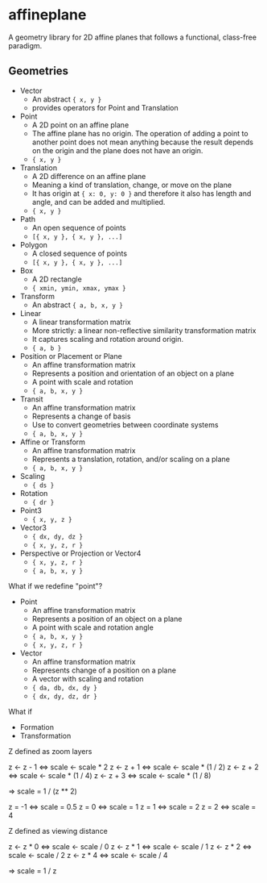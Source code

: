 # affineplane

A geometry library for 2D affine planes that follows a functional, class-free paradigm.

## Geometries

- Vector
  - An abstract `{ x, y }`
  - provides operators for Point and Translation
- Point
  - A 2D point on an affine plane
  - The affine plane has no origin. The operation of adding a point to another point does not mean anything because the result depends on the origin and the plane does not have an origin.
  - `{ x, y }`
- Translation
  - A 2D difference on an affine plane
  - Meaning a kind of translation, change, or move on the plane
  - It has origin at `{ x: 0, y: 0 }` and therefore it also has length and angle, and can be added and multiplied.
  - `{ x, y }`
- Path
  - An open sequence of points
  - `[{ x, y }, { x, y }, ...]`
- Polygon
  - A closed sequence of points
  - `[{ x, y }, { x, y }, ...]`
- Box
  - A 2D rectangle
  - `{ xmin, ymin, xmax, ymax }`
- Transform
  - An abstract `{ a, b, x, y }`
- Linear
  - A linear transformation matrix
  - More strictly: a linear non-reflective similarity transformation matrix
  - It captures scaling and rotation around origin.
  - `{ a, b }`
- Position or Placement or Plane
  - An affine transformation matrix
  - Represents a position and orientation of an object on a plane
  - A point with scale and rotation
  - `{ a, b, x, y }`
- Transit
  - An affine transformation matrix
  - Represents a change of basis
  - Use to convert geometries between coordinate systems
  - `{ a, b, x, y }`
- Affine or Transform
  - An affine transformation matrix
  - Represents a translation, rotation, and/or scaling on a plane
  - `{ a, b, x, y }`
- Scaling
  - `{ ds }`
- Rotation
  - `{ dr }`
- Point3
  - `{ x, y, z }`
- Vector3
  - `{ dx, dy, dz }`
  - `{ x, y, z, r }`
- Perspective or Projection or Vector4
  - `{ x, y, z, r }`
  - `{ a, b, x, y }`

What if we redefine "point"?

- Point
  - An affine transformation matrix
  - Represents a position of an object on a plane
  - A point with scale and rotation angle
  - `{ a, b, x, y }`
  - `{ x, y, z, r }`
- Vector
  - An affine transformation matrix
  - Represents change of a position on a plane
  - A vector with scaling and rotation
  - `{ da, db, dx, dy }`
  - `{ dx, dy, dz, dr }`

What if

- Formation
- Transformation

Z defined as zoom layers

z <- z - 1 <=> scale <- scale * 2
z <- z + 1 <=> scale <- scale * (1 / 2)
z <- z + 2 <=> scale <- scale * (1 / 4)
z <- z + 3 <=> scale <- scale * (1 / 8)

=> scale = 1 / (z ** 2)

z = -1 <=> scale = 0.5
z = 0 <=> scale = 1
z = 1 <=> scale = 2
z = 2 <=> scale = 4

Z defined as viewing distance

z <- z * 0 <=> scale <- scale / 0
z <- z * 1 <=> scale <- scale / 1
z <- z * 2 <=> scale <- scale / 2
z <- z * 4 <=> scale <- scale / 4

=> scale = 1 / z